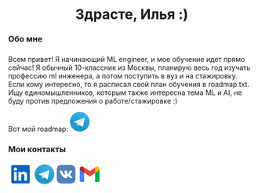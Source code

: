 <h1 align="center">Здрасте, Илья :)</h1>

###

<h3 align="left">Обо мне</h3>

###

<p align="left">Всем привет! Я начинающий ML engineer, и мое обучение идет прямо сейчас! Я обычный 10-классник из Москвы, планирую весь год изучать профессию ml инженера, а потом поступить в вуз и на стажировку.
Если кому интересно, то я расписал свой план обучения в roadmap.txt.
Ищу единомышленников, которым также интересна тема ML и AI, не буду против предложения о работе/стажировке :)</p>

<p align="left"> Вот мой roadmap:
  <a href="https://your-roadmap-website.com" target="_blank">
    <img src="https://raw.githubusercontent.com/ILIakkk/ILIakkk/main/socials/telegram.svg" alt="Roadmap" height="40">
  </a>
</p>

###
<h3 align="left">Мои контакты</h3>

[<img src="https://raw.githubusercontent.com/ILIakkk/ILIakkk/main/socials/linkedin.svg" height="50em" align="center"/>](https://www.linkedin.com/in/ilia-korzun-96b649302/)
[<img src="https://raw.githubusercontent.com/ILIakkk/ILIakkk/main/socials/telegram.svg" height="40em" align="center"/>](https://t.me/Lolololloloololo)
[<img src="https://raw.githubusercontent.com/ILIakkk/ILIakkk/main/socials/lol.svg" height="40em" align="center"/>](https://vk.com/yep232)
[<img src="https://raw.githubusercontent.com/ILIakkk/ILIakkk/main/socials/gmail.svg" height="48em" align="center"/>](mailto:iliakorzunyeap@gmail.com)



